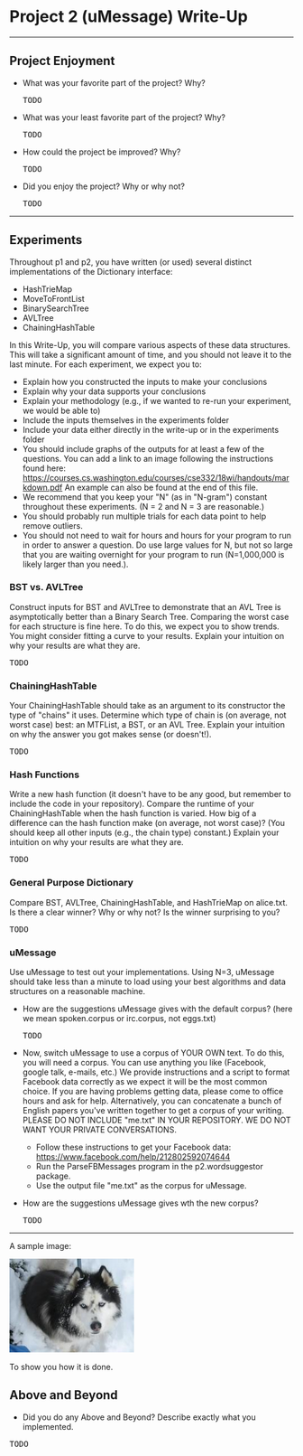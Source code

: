# Project 2 (uMessage) Write-Up #
--------

## Project Enjoyment ##
- What was your favorite part of the project? Why?
  <pre>TODO</pre>

- What was your least favorite part of the project? Why?
  <pre>TODO</pre>

- How could the project be improved? Why?
  <pre>TODO</pre>

- Did you enjoy the project?  Why or why not?
  <pre>TODO</pre>
    
-----

## Experiments ##
Throughout p1 and p2, you have written (or used) several distinct implementations of the Dictionary interface:
 - HashTrieMap 
 - MoveToFrontList
 - BinarySearchTree
 - AVLTree
 - ChainingHashTable
 
 In this Write-Up, you will compare various aspects of these data structures.  This will take a significant amount of
 time, and you should not leave it to the last minute.  For each experiment, we expect you to:
 - Explain how you constructed the inputs to make your conclusions
 - Explain why your data supports your conclusions
 - Explain your methodology (e.g., if we wanted to re-run your experiment, we would be able to)
 - Include the inputs themselves in the experiments folder
 - Include your data either directly in the write-up or in the experiments folder
 - You should include graphs of the outputs for at least a few of the questions.
   You can add a link to an image following the instructions found here:
https://courses.cs.washington.edu/courses/cse332/18wi/handouts/markdown.pdf
An example can also be found at the end of this file.
 - We recommend that you keep your "N" (as in "N-gram") constant throughout these experiments. (N = 2 and N = 3 are reasonable.) 
 - You should probably run multiple trials for each data point to help remove outliers.
 - You should not need to wait for hours and hours for your program to run in
 order to answer a question.  Do use large values for N, but not so large that 
 you are waiting overnight for your program to run (N=1,000,000 is likely larger 
 than you need.).


### BST vs. AVLTree ###
Construct inputs for BST and AVLTree to demonstrate that an AVL Tree is asymptotically better
than a Binary Search Tree. Comparing the worst case for each structure is fine here. 
To do this, we expect you to show trends.  You might consider fitting a curve to
your results. Explain your intuition on why your results are what they are.
<pre>TODO</pre>

### ChainingHashTable ###
Your ChainingHashTable should take as an argument to its constructor the type of "chains" it uses.  Determine
which type of chain is (on average, not worst case) best: an MTFList, a BST, or an AVL Tree.  Explain your intuition on why
the answer you got makes sense (or doesn't!). 
<pre>TODO</pre>
 
### Hash Functions ###
Write a new hash function (it doesn't have to be any good, but remember to include the code in your repository).
Compare the runtime of your ChainingHashTable when the hash function is varied.  How big of a difference can the
hash function make (on average, not worst case)?  (You should keep all other inputs (e.g., the chain type) constant.)  Explain your intuition on
why your results are what they are.
<pre>TODO</pre>

### General Purpose Dictionary ###
Compare BST, AVLTree, ChainingHashTable, and HashTrieMap on alice.txt.  Is
there a clear winner?  Why or why not?  Is the winner surprising to you?
<pre>TODO</pre>


### uMessage ###
Use uMessage to test out your implementations.  Using N=3, uMessage should take less than a minute to load using
your best algorithms and data structures on a reasonable machine.

 -  How are the suggestions uMessage gives with the default corpus? (here we mean spoken.corpus or irc.corpus, not eggs.txt)
    <pre>TODO</pre>

 - Now, switch uMessage to use a corpus of YOUR OWN text. To do this, you will need a corpus. 
   You can use anything you like (Facebook, google talk, e-mails, etc.)  We provide
   instructions and a script to format Facebook data correctly as we expect it will be the most common
   choice.  If you are having problems getting data, please come to office hours and ask for help.
   Alternatively, you can concatenate a bunch of English papers you've written together to get a corpus
   of your writing.  PLEASE DO NOT INCLUDE "me.txt" IN YOUR REPOSITORY.  WE DO NOT WANT YOUR PRIVATE CONVERSATIONS.
     * Follow these instructions to get your Facebook data: https://www.facebook.com/help/212802592074644
     * Run the ParseFBMessages program in the p2.wordsuggestor package.
     * Use the output file "me.txt" as the corpus for uMessage.
 
 - How are the suggestions uMessage gives wth the new corpus?
   <pre>TODO</pre>

-----

A sample image:

![](husky.jpg)

To show you how it is done.

## Above and Beyond ##
-   Did you do any Above and Beyond?  Describe exactly what you implemented.
 <pre>TODO</pre>
